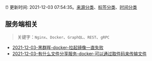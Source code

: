 :alarm_clock: 更新时间: 2021-12-03 07:54:35。[来源分类](../README.md)、[标签分类](../TAGS.md)、[时间分类](../TIMELINE.md)

## 服务端相关


> 关键字：`Nginx`、`Docker`、`GraphQL`、`REST`、`gRPC`



- [2021-12-03-黑群晖-docker-拉起镜像一直失败](https://www.v2ex.com/t/819816) 
- [2021-12-03-有什么文件分享服务-docker-可以通过取件码来传输文件](https://www.v2ex.com/t/819814) 